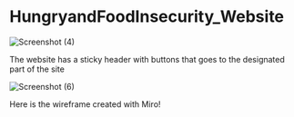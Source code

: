 # HungryandFoodInsecurity_Website

![Screenshot (4)](https://user-images.githubusercontent.com/102266055/211453994-6cfebbfb-55a1-46ae-bc8b-07efb4de4fd3.png)

The website has a sticky header with buttons that goes to the designated part of the site

![Screenshot (6)](https://user-images.githubusercontent.com/102266055/211453956-2c02572f-06ef-4b7e-9b93-8636448cfc61.png)

Here is the wireframe created with Miro!

